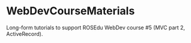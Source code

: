 WebDevCourseMaterials
=====================

Long-form tutorials to support ROSEdu WebDev course #5 (MVC part 2, ActiveRecord).
